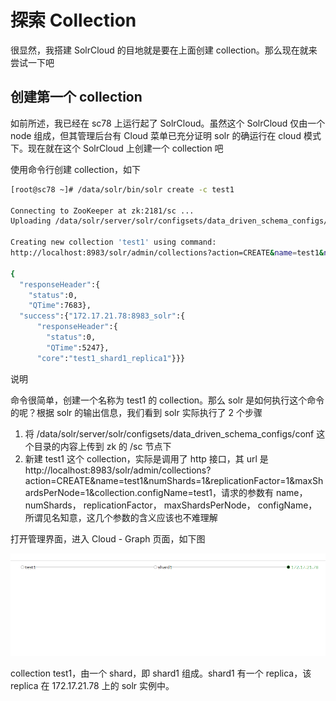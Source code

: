 # 探索 Collection

很显然，我搭建 SolrCloud 的目地就是要在上面创建 collection。那么现在就来尝试一下吧

## 创建第一个 collection

如前所述，我已经在 sc78 上运行起了 SolrCloud。虽然这个 SolrCloud 仅由一个 node 组成，但其管理后台有 Cloud 菜单已充分证明 solr 的确运行在 cloud 模式下。现在就在这个 SolrCloud 上创建一个 collection 吧

使用命令行创建 collection，如下

```bash
[root@sc78 ~]# /data/solr/bin/solr create -c test1

Connecting to ZooKeeper at zk:2181/sc ...
Uploading /data/solr/server/solr/configsets/data_driven_schema_configs/conf for config test1 to ZooKeeper at zk:2181/sc

Creating new collection 'test1' using command:
http://localhost:8983/solr/admin/collections?action=CREATE&name=test1&numShards=1&replicationFactor=1&maxShardsPerNode=1&collection.configName=test1

{
  "responseHeader":{
    "status":0,
    "QTime":7683},
  "success":{"172.17.21.78:8983_solr":{
      "responseHeader":{
        "status":0,
        "QTime":5247},
      "core":"test1_shard1_replica1"}}}
```

说明

命令很简单，创建一个名称为 test1 的 collection。那么 solr 是如何执行这个命令的呢？根据 solr 的输出信息，我们看到 solr 实际执行了 2 个步骤

1. 将 /data/solr/server/solr/configsets/data_driven_schema_configs/conf 这个目录的内容上传到 zk 的 /sc 节点下
2. 新建 test1 这个 collection，实际是调用了 http 接口，其 url 是 http://localhost:8983/solr/admin/collections?action=CREATE&name=test1&numShards=1&replicationFactor=1&maxShardsPerNode=1&collection.configName=test1，请求的参数有 name， numShards， replicationFactor， maxShardsPerNode， configName，所谓见名知意，这几个参数的含义应该也不难理解

打开管理界面，进入 Cloud - Graph 页面，如下图

![](sc3.PNG)

collection test1，由一个 shard，即 shard1 组成。shard1 有一个 replica，该 replica 在 172.17.21.78 上的 solr 实例中。
